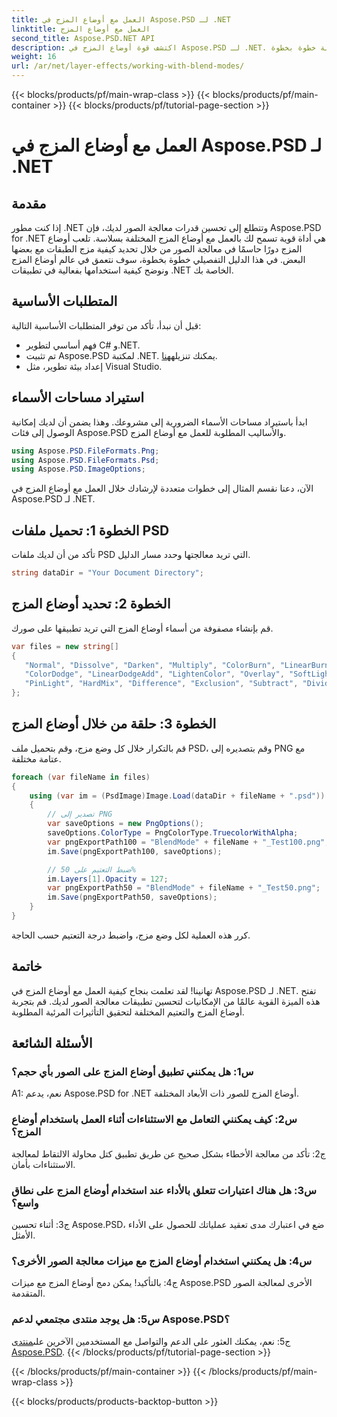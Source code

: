 ```yaml
---
title: العمل مع أوضاع المزج في Aspose.PSD لـ .NET
linktitle: العمل مع أوضاع المزج
second_title: Aspose.PSD.NET API
description: اكتشف قوة أوضاع المزج في Aspose.PSD لـ .NET. يرشدك هذا البرنامج التعليمي خلال تطبيق أوضاع المزج المختلفة مع أمثلة خطوة بخطوة.
weight: 16
url: /ar/net/layer-effects/working-with-blend-modes/
---
```


{{< blocks/products/pf/main-wrap-class >}}
{{< blocks/products/pf/main-container >}}
{{< blocks/products/pf/tutorial-page-section >}}

# العمل مع أوضاع المزج في Aspose.PSD لـ .NET

## مقدمة

إذا كنت مطور .NET وتتطلع إلى تحسين قدرات معالجة الصور لديك، فإن Aspose.PSD for .NET هي أداة قوية تسمح لك بالعمل مع أوضاع المزج المختلفة بسلاسة. تلعب أوضاع المزج دورًا حاسمًا في معالجة الصور من خلال تحديد كيفية مزج الطبقات مع بعضها البعض. في هذا الدليل التفصيلي خطوة بخطوة، سوف نتعمق في عالم أوضاع المزج ونوضح كيفية استخدامها بفعالية في تطبيقات .NET الخاصة بك.

## المتطلبات الأساسية

قبل أن نبدأ، تأكد من توفر المتطلبات الأساسية التالية:

- فهم أساسي لتطوير C# و.NET.
-  تم تثبيت Aspose.PSD لمكتبة .NET. يمكنك تنزيله[هنا](https://releases.aspose.com/psd/net/).
- إعداد بيئة تطوير، مثل Visual Studio.

## استيراد مساحات الأسماء

ابدأ باستيراد مساحات الأسماء الضرورية إلى مشروعك. وهذا يضمن أن لديك إمكانية الوصول إلى فئات Aspose.PSD والأساليب المطلوبة للعمل مع أوضاع المزج.

```csharp
using Aspose.PSD.FileFormats.Png;
using Aspose.PSD.FileFormats.Psd;
using Aspose.PSD.ImageOptions;
```

الآن، دعنا نقسم المثال إلى خطوات متعددة لإرشادك خلال العمل مع أوضاع المزج في Aspose.PSD لـ .NET.

## الخطوة 1: تحميل ملفات PSD

تأكد من أن لديك ملفات PSD التي تريد معالجتها وحدد مسار الدليل.

```csharp
string dataDir = "Your Document Directory";
```

## الخطوة 2: تحديد أوضاع المزج

قم بإنشاء مصفوفة من أسماء أوضاع المزج التي تريد تطبيقها على صورك.

```csharp
var files = new string[]
{
   "Normal", "Dissolve", "Darken", "Multiply", "ColorBurn", "LinearBurn", "DarkerColor", "Lighten", "Screen",
   "ColorDodge", "LinearDodgeAdd", "LightenColor", "Overlay", "SoftLight", "HardLight", "VividLight", "LinearLight",
   "PinLight", "HardMix", "Difference", "Exclusion", "Subtract", "Divide", "Hue", "Saturation", "Color", "Luminosity"
};
```

## الخطوة 3: حلقة من خلال أوضاع المزج

قم بالتكرار خلال كل وضع مزج، وقم بتحميل ملف PSD، وقم بتصديره إلى PNG مع عتامة مختلفة.

```csharp
foreach (var fileName in files)
{
    using (var im = (PsdImage)Image.Load(dataDir + fileName + ".psd"))
    {
        // تصدير إلى PNG
        var saveOptions = new PngOptions();
        saveOptions.ColorType = PngColorType.TruecolorWithAlpha;
        var pngExportPath100 = "BlendMode" + fileName + "_Test100.png";
        im.Save(pngExportPath100, saveOptions);

        // ضبط التعتيم على 50%
        im.Layers[1].Opacity = 127;
        var pngExportPath50 = "BlendMode" + fileName + "_Test50.png";
        im.Save(pngExportPath50, saveOptions);
    }
}
```

كرر هذه العملية لكل وضع مزج، واضبط درجة التعتيم حسب الحاجة.

## خاتمة

تهانينا! لقد تعلمت بنجاح كيفية العمل مع أوضاع المزج في Aspose.PSD لـ .NET. تفتح هذه الميزة القوية عالمًا من الإمكانيات لتحسين تطبيقات معالجة الصور لديك. قم بتجربة أوضاع المزج والتعتيم المختلفة لتحقيق التأثيرات المرئية المطلوبة.

## الأسئلة الشائعة

### س1: هل يمكنني تطبيق أوضاع المزج على الصور بأي حجم؟

A1: نعم، يدعم Aspose.PSD for .NET أوضاع المزج للصور ذات الأبعاد المختلفة.

### س2: كيف يمكنني التعامل مع الاستثناءات أثناء العمل باستخدام أوضاع المزج؟

ج2: تأكد من معالجة الأخطاء بشكل صحيح عن طريق تطبيق كتل محاولة الالتقاط لمعالجة الاستثناءات بأمان.

### س3: هل هناك اعتبارات تتعلق بالأداء عند استخدام أوضاع المزج على نطاق واسع؟

ج3: أثناء تحسين Aspose.PSD، ضع في اعتبارك مدى تعقيد عملياتك للحصول على الأداء الأمثل.

### س4: هل يمكنني استخدام أوضاع المزج مع ميزات معالجة الصور الأخرى؟

ج4: بالتأكيد! يمكن دمج أوضاع المزج مع ميزات Aspose.PSD الأخرى لمعالجة الصور المتقدمة.

### س5: هل يوجد منتدى مجتمعي لدعم Aspose.PSD؟

 ج5: نعم، يمكنك العثور على الدعم والتواصل مع المستخدمين الآخرين على[منتدى Aspose.PSD](https://forum.aspose.com/c/psd/34).
{{< /blocks/products/pf/tutorial-page-section >}}

{{< /blocks/products/pf/main-container >}}
{{< /blocks/products/pf/main-wrap-class >}}

{{< blocks/products/products-backtop-button >}}
